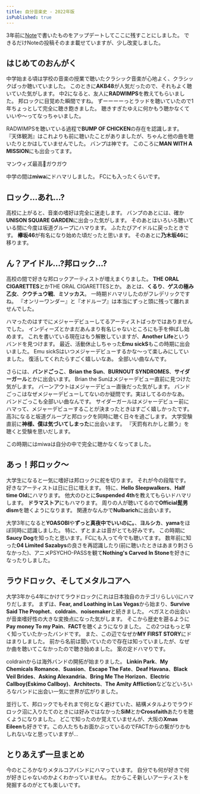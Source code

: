 ```yaml
---
title: 自分音楽史 - 2022年版
isPublished: true
---
```


3年前に[Note](https://note.com/mura32033/n/n498c3a87a909)で書いたものをアップデートしてここに残すことにしました。
できるだけNoteの投稿そのまま載せていますが、少し改変しました。

## はじめてのおんがく

中学始まる頃は学校の音楽の授業で聴いたクラシック音楽が心地よく、クラシックばっか聴いていました。
このときに**AKB48**が人気だったので、それもよく聴いていた気がします。
中2になると、友人に**RADWIMPS**を教えてもらいました。
邦ロックに目覚めた瞬間ですね。
ずーーーーっとラッドを聴いていたので1年ちょっとして完全に聴き飽きました。
聴きすぎたゆえに何かもう聴かなくていいや～ってなっちゃいました。

RADWIMPSを聴いている過程で**BUMP OF CHICKEN**の存在を認識します。
『天体観測』はこれよりも前に聴いたことがありましたが、ちゃんと他の曲を聴いたりとかはしていませんでした。
バンプは神です。
このころに**MAN WITH A MISSION**にも出会ってます。

マンウィズ最高:wolf:ガウガウ

中学の間は**miwa**にドハマリしました。
FCにも入ったくらいです。

## ロック...あれ...?

高校に上がると、音楽の嗜好は完全に迷走します。
バンプのあとには、確か**UNISON SQUARE GARDEN**に出会った気がします。
そのあとはいろいろ聴いている間に今度は坂道グループにハマります。
ふたたびアイドルに戻ったときです。
**欅坂46**が有名になり始めた頃だったと思います。
そのあとに**乃木坂46**に移ります。

## ん？アイドル...?邦ロック...?

高校の間で好きな邦ロックアーティストが増えまくりました。
**THE ORAL CIGARETTES**とかTHE ORAL CIGARETTESとか。
あとは、**くるり**、**ゲスの極み乙女**、**クウチュウ戦**、**ミソッカス**。
一時期ドハマリしたのがフレデリックですね。
『オンリーワンダー』と『オドループ』は本当にずっと頭に残って離れませんでした。

ハマったのはすでにメジャーデビューしてるアーティストばっかではありませんでした。
インディーズとかまだあんまり有名じゃないところにも手を伸ばし始めます。
これを書いている現在はもう解散していますが、**Another Life**というバンドを見つけます。
最近、活動休止しちゃった**Emu sickS**もこの時期に出会いました。
Emu sickSはいつメジャーデビューするかな～って楽しみにしていました。
復活してくれたらすごく嬉しいなあ。
全部いい曲なんです。

<youtube video-id="QiGZ4sHvJs8" ref="youtube"></youtube>

さらには、**バンドごっこ**、**Brian the Sun**、**BURNOUT SYNDROMES**、**サイダーガール**とかに出会います。
Brian the Sunはメジャーデビュー直前に見つけた気がします。
バーンアウトはメジャーデビュー直後だった気がします。
バンドごっこはなぜメジャーデビューしてないのか疑問です。実はしてるのかなあ。
バンドごっこも全部いい曲なんです。
サイダーガールはメジャーデビュー前にハマって、メジャーデビューすることが決まったときはすごく嬉しかったです。
高3になると坂道グループと邦ロックを同時に聴く日々を過ごします。
大学受験直前に**神様、僕は気づいてしまった**に出会います。
『天罰有れかしと願う』を聴くと受験を思いだします。

この時期にはmiwaは自分の中で完全に聴かなくなってました。

## あっ！邦ロック～

大学生になると一気に嗜好は邦ロックに舵を切ります。
それが今の段階です。
好きなアーティストは日に日に増えます。
特に、**Hello Sleepwalkers**、**Half time Old**にハマります。
他大のひとに**Suspended 4th**を教えてもらいドハマリします。
**ドラマストア**にもハマります。
周りの人が聴いてるので**Official髭男dism**を聴くようになります。
関連かなんかで**Nulbarich**に出会います。

大学3年になると**YOASOBI**や**ずっと真夜中でいいのに。**、**ヨルシカ**、**yama**をほぼ同時に認識しました。
特に、ずとまよは音がとても好みです。
この時期に**Saucy Dog**を知ったと思います。FCにも入って今でも聴いてます。
数年前に知った**04 Limited Sazabys**の良さを再認識したり(前に聴いたときはあまり刺さらなかった)、アニメPSYCHO-PASSを観て**Nothing's Carved In Stone**を好きになったりしました。

## ラウドロック、そしてメタルコアへ

大学3年から4年にかけてラウドロック(これは日本独自のカテゴリらしい)にハマりだします。
まずは、**Fear, and Loathing in Las Vegas**から始まり、**Survive Said The Prophet**、**coldrain**、**noisemaker**と続きました。
ベガスとの出会いが音楽嗜好性の大きな変換点になった気がします。
そこから歴史を遡るように**Pay money To my Pain**、**FACT**を聴くようになりました。
この2つはもっと早く知っていたかったバンドです。
また、この辺でなぜか**MY FIRST STORY**にドはまりしました。
前から名前は聞いていたので存在は知っていましたが、なぜか曲を聴いてこなかったので聴き始めました。
案の定ドハマりです。

coldrainからは海外バンドの開拓が始まりました。
**Linkin Park**、**My Chemicals Romance**、**Suasion**、**Escape The Fate**、**Deaf Havana**、**Black Veil Brides**、**Asking Alexandria**、**Bring Me The Horizon**、**Electric Callboy(Eskimo Callboy)**、**Architects**、**The Amity Affliction**などなどいろいろなバンドに出会い一気に世界が広がりました。

並行して、邦ロックでもそれまで何となく避けていた、結構メタルよりでラウドロック沼に入りたてのときには好みではなかった**SiM**とか**Crossfaith**あたりを聴くようになりました。
どこで知ったのか覚えていませんが、大阪の**Xmas Eileen**も好きです。この人たちもお面かぶっているのでFACTからの繋がりかもしれないなと思っていますが...

## とりあえず一旦まとめ

今のところかなりメタルコアバンドにハマっています。
自分でも何が好きで何が好きじゃないのかよくわかっていません。
だからこそ新しいアーティストを発掘するのがとても楽しいです。
